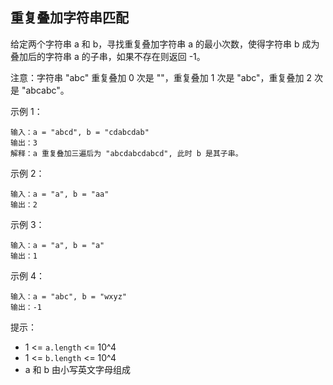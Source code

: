## 重复叠加字符串匹配

给定两个字符串 a 和 b，寻找重复叠加字符串 a 的最小次数，使得字符串 b 成为叠加后的字符串 a 的子串，如果不存在则返回 -1。

注意：字符串 "abc" 重复叠加 0 次是 ""，重复叠加 1 次是 "abc"，重复叠加 2 次是 "abcabc"。

示例 1：

```
输入：a = "abcd", b = "cdabcdab"
输出：3
解释：a 重复叠加三遍后为 "abcdabcdabcd", 此时 b 是其子串。
```
示例 2：

```
输入：a = "a", b = "aa"
输出：2
```

示例 3：

```
输入：a = "a", b = "a"
输出：1
```

示例 4：

```
输入：a = "abc", b = "wxyz"
输出：-1
```

提示：

* 1 <= `a.length` <= 10^4
* 1 <= `b.length` <= 10^4
* a 和 b 由小写英文字母组成